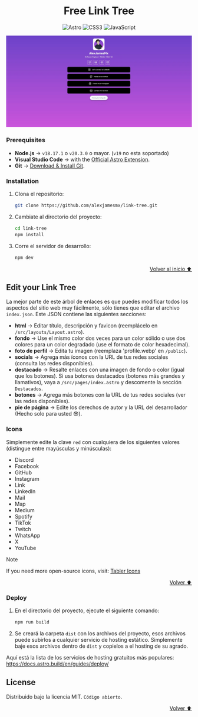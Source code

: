 <a id="readme-top"></a>

<h1 align="center">Free Link Tree</h1>

<div align="center">

![Astro](https://img.shields.io/badge/Astro-0C1222?style=for-the-badge&logo=astro&logoColor=FDFDFE)
![CSS3](https://img.shields.io/badge/CSS3-1572B6?style=for-the-badge&logo=css3&logoColor=white)
![JavaScript](https://img.shields.io/badge/JavaScript-323330?style=for-the-badge&logo=javascript&logoColor=F7DF1E)

</div>

![Link Tree Screenshot](/public/screenshot.webp)

### Prerequisites

- **Node.js** -> `v18.17.1` o `v20.3.0` o mayor. (`v19` no esta soportado)
- **Visual Studio Code** -> with the [Official Astro Extension](https://marketplace.visualstudio.com/items?itemName=astro-build.astro-vscode).
- **Git** -> [Download & Install Git](https://git-scm.com/downloads).

### Installation

1. Clona el repositorio:
   ```sh
   git clone https://github.com/alexjamesmx/link-tree.git
   ```
2. Cambiate al directorio del proyecto:
   ```sh
   cd link-tree
   npm install
   ```
3. Corre el servidor de desarrollo:
   ```sh
   npm dev
   ```

<p align="right"><a href="#readme-top">Volver al inicio ⬆️</a></p>

## Edit your Link Tree

La mejor parte de este árbol de enlaces es que puedes modificar todos los aspectos del sitio web muy fácilmente, sólo tienes que editar el archivo `index.json`. Este JSON contiene las siguientes secciones:

- **html** -> Editar título, descripción y favicon (reemplácelo en `/src/layouts/Layout.astro`).
- **fondo** -> Use el mismo color dos veces para un color sólido o use dos colores para un color degradado (use el formato de color hexadecimal).
- **foto de perfil** -> Edita tu imagen (reemplaza 'profile.webp' en `/public`).
- **socials** -> Agrega más íconos con la URL de tus redes sociales (consulta las redes disponibles).
- **destacado** -> Resalte enlaces con una imagen de fondo o color (igual que los botones). Si usa botones destacados (botones más grandes y llamativos), vaya a `/src/pages/index.astro` y descomente la sección `Destacados`.
- **botones** -> Agrega más botones con la URL de tus redes sociales (ver las redes disponibles).
- **pie de página** -> Edite los derechos de autor y la URL del desarrollador (Hecho solo para usted 😎).

### Icons

Simplemente edite la clave `red` con cualquiera de los siguientes valores (distingue entre mayúsculas y minúsculas):

- Discord
- Facebook
- GitHub
- Instagram
- Link
- LinkedIn
- Mail
- Map
- Medium
- Spotify
- TikTok
- Twitch
- WhatsApp
- X
- YouTube

> [!NOTE]
> If you need more open-source icons, visit: [Tabler Icons](https://tabler.io/icons)

<p align="right"><a href="#readme-top">Volver ⬆️</a></p>

### Deploy

1. En el directorio del proyecto, ejecute el siguiente comando:

   ```sh
   npm run build
   ```

2. Se creará la carpeta `dist` con los archivos del proyecto, esos archivos puede subirlos a cualquier servicio de hosting estático. Simplemente baje esos archivos dentro de `dist` y copielos a el hosting de su agrado.

Aquí está la lista de los servicios de hosting gratuitos más populares:
https://docs.astro.build/en/guides/deploy/

## License

Distribuido bajo la licencia MIT. `Código abierto`.

<p align="right"><a href="#readme-top">Volver ⬆️</a></p>

